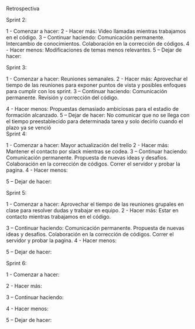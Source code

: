 Retrospectiva 

Sprint 2:

1 - Comenzar a hacer:
2 - Hacer más: 
                         Video llamadas mientras trabajamos en el código. 
3 – Continuar haciendo: 
                         Comunicación permanente.
                         Intercambio de conocimientos.
                         Colaboración en la corrección de códigos.
4 - Hacer menos:
                         Modificaciones de temas menos relevantes.
5 – Dejar de hacer:


Sprint 3:

1 - Comenzar a hacer:    Reuniones semanales.
2 - Hacer más: 
                         Aprovechar el tiempo de las reuniones para exponer puntos de vista y posibles enfoques para cumplir con los sprint. 
3 – Continuar haciendo: 
                         Comunicación permanente.
                         Revisión y corrección del código.

4 - Hacer menos:
                         Propuestas demasiado ambiciosas para el estadio de formación alcanzado.
5 – Dejar de hacer:      No comunicar que no se llega con el tiempo preestablecido
                         para determinada tarea y solo decirlo cuando el plazo ya se venció                    
Sprint 4:

1 - Comenzar a hacer:    Mayor actualización del trello 
2 - Hacer más: 
                         Mantener el contacto por slack mientras se codea.
3 – Continuar haciendo: 
                         Comunicación permanente.
                         Propuesta de nuevas ideas y desafios.
                         Colaboración en la corrección de códigos.
                         Correr el servidor y probar la pagina.
4 - Hacer menos:
                         
5 – Dejar de hacer:

Sprint 5:

1 - Comenzar a hacer:    Aprovechar el tiempo de las reuniones grupales en clase para resolver 
                         dudas y trabajar en equipo.
2 - Hacer más: 
                         Estar en contacto mientras trabajamos en el código. 

3 – Continuar haciendo: 
                         Comunicación permanente.
                         Propuesta de nuevas ideas y desafios.
                         Colaboración en la corrección de códigos.
                         Correr el servidor y probar la pagina.
4 - Hacer menos:
                         
5 – Dejar de hacer:      

Sprint 6:

1 - Comenzar a hacer:

2 - Hacer más: 

3 – Continuar haciendo: 
                         
4 - Hacer menos:
                        
5 – Dejar de hacer: